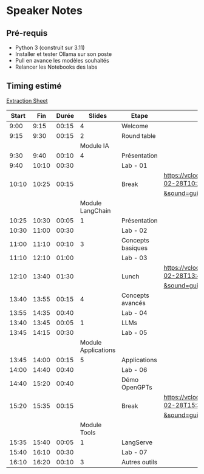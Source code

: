 # Speaker Notes

## Pré-requis

- Python 3 (construit sur 3.11)
- Installer et tester Ollama sur son poste
- Pull en avance les modèles souhaités
- Relancer les Notebooks des labs

## Timing estimé

[Extraction Sheet](https://docs.google.com/spreadsheets/d/1x0roM1eSC8SpEPV_Paib0zy6C1LW7RKU-Vjr1iOLswc)

| Start | Fin   | Durée | Slides              | Etape             | Comm                                                                                     |
| ----- | ----- | ----- | ------------------- | ----------------- | ---------------------------------------------------------------------------------------- |
| 9:00  | 9:15  | 00:15 | 4                   | Welcome           |                                                                                          |
| 9:15  | 9:30  | 00:15 | 2                   | Round table       |                                                                                          |
|       |       |       | Module IA           |                   |                                                                                          |
| 9:30  | 9:40  | 00:10 | 4                   | Présentation      |                                                                                          |
| 9:40  | 10:10 | 00:30 |                     | Lab - 01          |                                                                                          |
| 10:10 | 10:25 | 00:15 |                     | Break             | <https://vclock.com/timer/#date=2024-02-28T10:25:00&title=Break+☕️&sound=guitar&loop=0> |
|       |       |       | Module LangChain    |                   |                                                                                          |
| 10:25 | 10:30 | 00:05 | 1                   | Présentation      |                                                                                          |
| 10:30 | 11:00 | 00:30 |                     | Lab - 02          |                                                                                          |
| 11:00 | 11:10 | 00:10 | 3                   | Concepts basiques |                                                                                          |
| 11:10 | 12:10 | 01:00 |                     | Lab - 03          |                                                                                          |
| 12:10 | 13:40 | 01:30 |                     | Lunch             | <https://vclock.com/timer/#date=2024-02-28T13:40:00&title=Lunch+☕️&sound=guitar&loop=0> |
| 13:40 | 13:55 | 00:15 | 4                   | Concepts avancés  |                                                                                          |
| 13:55 | 14:35 | 00:40 |                     | Lab - 04          |                                                                                          |
| 13:40 | 13:45 | 00:05 | 1                   | LLMs              |                                                                                          |
| 13:45 | 14:15 | 00:30 |                     | Lab - 05          |                                                                                          |
|       |       |       | Module Applications |                   |                                                                                          |
| 13:45 | 14:00 | 00:15 | 5                   | Applications      |                                                                                          |
| 14:00 | 14:40 | 00:40 |                     | Lab - 06          |                                                                                          |
| 14:40 | 15:20 | 00:40 |                     | Démo OpenGPTs     |                                                                                          |
| 15:20 | 15:35 | 00:15 |                     | Break             | <https://vclock.com/timer/#date=2024-02-28T15:35:00&title=Break+☕️&sound=guitar&loop=0> |
|       |       |       | Module Tools        |                   |                                                                                          |
| 15:35 | 15:40 | 00:05 | 1                   | LangServe         |                                                                                          |
| 15:40 | 16:10 | 00:30 |                     | Lab - 07          |                                                                                          |
| 16:10 | 16:20 | 00:10 | 3                   | Autres outils     |                                                                                          |
